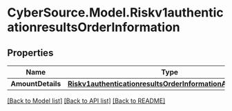 # CyberSource.Model.Riskv1authenticationresultsOrderInformation
## Properties

Name | Type | Description | Notes
------------ | ------------- | ------------- | -------------
**AmountDetails** | [**Riskv1authenticationresultsOrderInformationAmountDetails**](Riskv1authenticationresultsOrderInformationAmountDetails.md) |  | [optional] 

[[Back to Model list]](../README.md#documentation-for-models) [[Back to API list]](../README.md#documentation-for-api-endpoints) [[Back to README]](../README.md)

